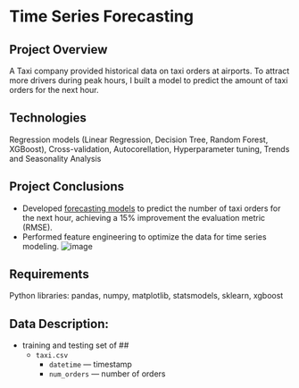 # Time Series Forecasting
## Project Overview
A Taxi company provided historical data on taxi orders at airports. To attract more drivers during peak hours, I built a model to predict the amount of taxi orders for the next hour.

## Technologies
Regression models (Linear Regression, Decision Tree, Random Forest, XGBoost), Cross-validation, Autocorellation, Hyperparameter tuning, Trends and Seasonality Analysis

## Project Conclusions
- Developed [forecasting models](https://github.com/laceymalarky/TripleTen_projects/blob/main/time_series_forecasting/13_TimeSeries_Project.ipynb) to predict the number of taxi orders for the next hour, achieving a 15% improvement the evaluation metric (RMSE).
- Performed feature engineering to optimize the data for time series modeling.
![image](https://github.com/laceymalarky/TripleTen_projects/assets/97048468/9fafeb1a-72ac-436c-9a26-c0a0fb5a7746)
 
## Requirements
Python libraries: pandas, numpy, matplotlib, statsmodels, sklearn, xgboost

## Data Description:
- training and testing set of ##
  - `taxi.csv`
    - `datetime` — timestamp
    - `num_orders` — number of orders

